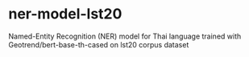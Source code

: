# ner-model-lst20
Named-Entity Recognition (NER) model for Thai language trained with Geotrend/bert-base-th-cased on lst20 corpus dataset
